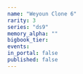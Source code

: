 ```yaml
---
name: "Weyoun Clone 6"
rarity: 3
series: "ds9"
memory_alpha: ""
bigbook_tier:
events:
in_portal: false
published: false
---
```

